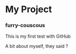 My Project
==========

### furry-couscous
This is my first test with GitHub

A bit about myself, they said ? 


